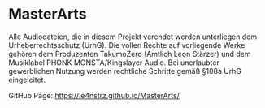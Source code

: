 # MasterArts

Alle Audiodateien, die in diesem Projekt verendet werden unterliegen dem Urheberrechtsschutz (UrhG). Die vollen Rechte auf vorliegende Werke gehören dem Produzenten TakumoZero (Amtlich Leon Stärzer) und dem Musiklabel PHONK MONSTA/Kingslayer Audio. Bei unerlaubter gewerblichen Nutzung werden rechtliche Schritte gemäß §108a UrhG eingeleitet.


GitHub Page: https://le4nstrz.github.io/MasterArts/
